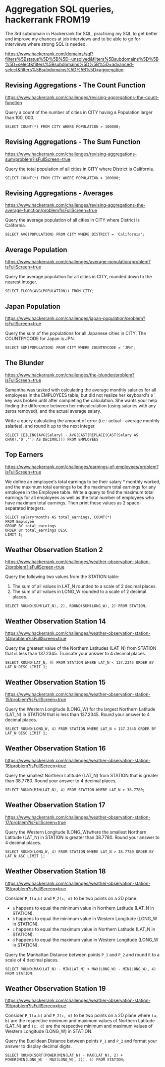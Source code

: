 # Aggregation SQL queries, hackerrank FROM19

The 3rd subdomain in Hackerrank for SQL, practicing my SQL to get better and improve my chances at job interviews and to be able to go for interviews where strong SQL is needed.

https://www.hackerrank.com/domains/sql?filters%5Bstatus%5D%5B%5D=unsolved&filters%5Bsubdomains%5D%5B%5D=select&filters%5Bsubdomains%5D%5B%5D=advanced-select&filters%5Bsubdomains%5D%5B%5D=aggregation

## Revising Aggregations - The Count Function

https://www.hackerrank.com/challenges/revising-aggregations-the-count-function

Query a count of the number of cities in CITY having a Population larger than 100, 000. 

```
SELECT COUNT(*) FROM CITY WHERE POPULATION > 100000;
```

## Revising Aggregations - The Sum Function

https://www.hackerrank.com/challenges/revising-aggregations-sum/problem?isFullScreen=true

Query the total population of all cities in CITY where District is California. 

```
SELECT COUNT(*) FROM CITY WHERE POPULATION > 100000;
```

## Revising Aggregations - Averages

https://www.hackerrank.com/challenges/revising-aggregations-the-average-function/problem?isFullScreen=true

Query the average population of all cities in CITY where District is California. 

```
SELECT AVG(POPULATION) FROM CITY WHERE DISTRICT = 'California';
```

## Average Population

https://www.hackerrank.com/challenges/average-population/problem?isFullScreen=true

Query the average population for all cities in CITY, rounded down to the nearest integer.

```
SELECT FLOOR(AVG(POPULATION)) FROM CITY;
```

## Japan Population

https://www.hackerrank.com/challenges/japan-population/problem?isFullScreen=true

Query the sum of the populations for all Japanese cities in CITY. The COUNTRYCODE for Japan is JPN.

```
SELECT SUM(POPULATION) FROM CITY WHERE COUNTRYCODE = 'JPN';
```

## The Blunder

https://www.hackerrank.com/challenges/the-blunder/problem?isFullScreen=true

Samantha was tasked with calculating the average monthly salaries for all employees in the EMPLOYEES table, but did not realize her keyboard's `0` ` key was broken until after completing the calculation. She wants your help finding the difference between her miscalculation (using salaries with any zeros removed), and the actual average salary.

Write a query calculating the amount of error (i.e.: actual - average monthly salaries), and round it up to the next integer.

```
SELECT CEILING(AVG(Salary) - AVG(CAST(REPLACE(CAST(Salary AS CHAR),'0','') AS DECIMAL))) FROM EMPLOYEES
```

## Top Earners

https://www.hackerrank.com/challenges/earnings-of-employees/problem?isFullScreen=true

We define an employee's total earnings to be their salary * monthly worked, and the maximum total earnings to be the maximum total earnings for any employee in the Employee table. Write a query to find the maximum total earnings for all employees as well as the total number of employees who have maximum total earnings. Then print these values as 2 space-separated integers.

```
SELECT salary*months AS total_earnings, COUNT(*)
FROM Employee
GROUP BY total_earnings
ORDER BY total_earnings DESC
LIMIT 1;
```

## Weather Observation Station 2

https://www.hackerrank.com/challenges/weather-observation-station-2/problem?isFullScreen=true

Query the following two values from the STATION table:

1. The sum of all values in LAT_N rounded to a scale of 2 decimal places.
2. The sum of all values in LONG_W rounded to a scale of 2 decimal places.

```
SELECT ROUND(SUM(LAT_N), 2), ROUND(SUM(LONG_W), 2) FROM STATION;
```

## Weather Observation Station 14

https://www.hackerrank.com/challenges/weather-observation-station-14/problem?isFullScreen=true

Query the greatest value of the Northern Latitudes (LAT_N) from STATION that is less than 137.2345. Truncate your answer to 4 decimal places.

```
SELECT ROUND(LAT_N, 4) FROM STATION WHERE LAT_N < 137.2345 ORDER BY LAT_N DESC LIMIT 1;
```

## Weather Observation Station 15

https://www.hackerrank.com/challenges/weather-observation-station-15/problem?isFullScreen=true

Query the Western Longitude (LONG_W) for the largest Northern Latitude (LAT_N) in STATION that is less than 137.2345. Round your answer to 4 decimal places.

```
SELECT ROUND(LONG_W, 4) FROM STATION WHERE LAT_N < 137.2345 ORDER BY LAT_N DESC LIMIT 1;
```

## Weather Observation Station 16

https://www.hackerrank.com/challenges/weather-observation-station-16/problem?isFullScreen=true

Query the smallest Northern Latitude (LAT_N) from STATION that is greater than 38.7780. Round your answer to 4 decimal places.

```
SELECT ROUND(MIN(LAT_N), 4) FROM STATION WHERE LAT_N > 38.7780;
```

##  Weather Observation Station 17

https://www.hackerrank.com/challenges/weather-observation-station-17/problem?isFullScreen=true

Query the Western Longitude (LONG_W)where the smallest Northern Latitude (LAT_N) in STATION is greater than 38.7780. Round your answer to 4 decimal places.

```
SELECT ROUND(LONG_W, 4) FROM STATION WHERE LAT_N > 38.7780 ORDER BY LAT_N ASC LIMIT 1;
```

##  Weather Observation Station 18

https://www.hackerrank.com/challenges/weather-observation-station-18/problem?isFullScreen=true

Consider `P_1(a,b)` and `P_2(c, d)` to be two points on a 2D plane.

* `a` happens to equal the minimum value in Northern Latitude (LAT_N in STATION).
* `b` happens to equal the minimum value in Western Longitude (LONG_W in STATION).
* `c` happens to equal the maximum value in Northern Latitude (LAT_N in STATION).
* `d` happens to equal the maximum value in Western Longitude (LONG_W in STATION).

Query the Manhattan Distance between points `P_1` and `P_2` and round it to a scale of 4 decimal places.

```
SELECT ROUND(MAX(LAT_N) - MIN(LAT_N) + MAX(LONG_W) - MIN(LONG_W), 4) FROM STATION;
```

##  Weather Observation Station 19

https://www.hackerrank.com/challenges/weather-observation-station-19/problem?isFullScreen=true

Consider `P_1(a,b)` and `P_2(c, d)` to be two points on a 2D plane where `(a, b)` are the respective minimum and maximum values of Northern Latitude (LAT_N) and `(c, d)` are the respective minimum and maximum values of Western Longitude (LONG_W) in STATION.

Query the Euclidean Distance between points `P_1` and `P_2` and format your answer to display decimal digits.

```
SELECT ROUND(SQRT(POWER(MIN(LAT_N) - MAX(LAT_N), 2) + POWER(MIN(LONG_W) - MAX(LONG_W), 2)), 4) FROM STATION;
```
